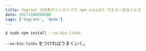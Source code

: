 ```yaml
---
title: Vagrant の共有ディレクトリで npm install でエラーを吐くとき
date: 20171106090000
tags: ['Vagrant', 'Node']
---
```


```bash
$ sudo npm install --no-bin-links
```

`--no-bin-links` をつければうまくいく。
